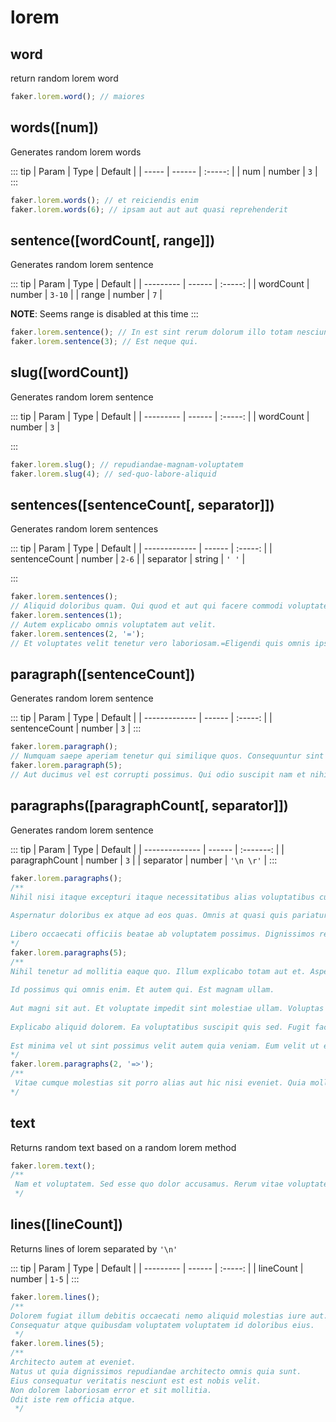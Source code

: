 # lorem

## word

return random lorem word

```js
faker.lorem.word(); // maiores
```

## words([num])

Generates random lorem words

::: tip
| Param | Type   | Default |
| ----- | ------ | :-----: |
| num   | number |   `3`   |
:::

```js
faker.lorem.words(); // et reiciendis enim 
faker.lorem.words(6); // ipsam aut aut aut quasi reprehenderit
```

## sentence([wordCount[, range]])

Generates random lorem sentence

::: tip
| Param     | Type   | Default |
| --------- | ------ | :-----: |
| wordCount | number | `3-10`  |
| range     | number |   `7`   |

**NOTE**: Seems range is disabled at this time
:::

```js
faker.lorem.sentence(); // In est sint rerum dolorum illo totam nesciunt sint.  
faker.lorem.sentence(3); // Est neque qui.
```

## slug([wordCount])

Generates random lorem sentence

::: tip
| Param     | Type   | Default |
| --------- | ------ | :-----: |
| wordCount | number |   `3`   |

:::

```js
faker.lorem.slug(); // repudiandae-magnam-voluptatem
faker.lorem.slug(4); // sed-quo-labore-aliquid
```

## sentences([sentenceCount[, separator]])

Generates random lorem sentences

::: tip
| Param         | Type   | Default |
| ------------- | ------ | :-----: |
| sentenceCount | number |  `2-6`  |
| separator     | string |  `' '`  |

:::

```js
faker.lorem.sentences(); 
// Aliquid doloribus quam. Qui quod et aut qui facere commodi voluptatem. Nihil deserunt est quo tenetur quis. Occaecati consectetur dolore qui eligendi et ea nulla praesentium. 
faker.lorem.sentences(1); 
// Autem explicabo omnis voluptatem aut velit. 
faker.lorem.sentences(2, '='); 
// Et voluptates velit tenetur vero laboriosam.=Eligendi quis omnis ipsum nesciunt. 
```

## paragraph([sentenceCount])

Generates random lorem sentence

::: tip
| Param         | Type   | Default |
| ------------- | ------ | :-----: |
| sentenceCount | number |   `3`   |
:::

```js
faker.lorem.paragraph(); 
// Numquam saepe aperiam tenetur qui similique quos. Consequuntur sint eum magnam iusto facere qui et perspiciatis qui. Dolorem quidem fugit facilis rerum rerum. Porro fugit rerum quo nesciunt eligendi praesentium et omnis animi. Nesciunt distinctio iure sunt rem non qui commodi. Eligendi qui libero aut in qui.  
faker.lorem.paragraph(5); 
// Aut ducimus vel est corrupti possimus. Qui odio suscipit nam et nihil dolore consectetur expedita dignissimos. Qui et id deserunt vel inventore quae amet sed. Rerum qui cupiditate in. Aut dolore sint. Laboriosam vero et. Qui laborum excepturi similique aut ipsum facere nobis tempora sunt. 
```

## paragraphs([paragraphCount[, separator]])

Generates random lorem sentence

::: tip
| Param          | Type   |  Default  |
| -------------- | ------ | :-------: |
| paragraphCount | number |    `3`    |
| separator      | number | `'\n \r'` |
:::

```js
faker.lorem.paragraphs(); 
/**
Nihil nisi itaque excepturi itaque necessitatibus alias voluptatibus cupiditate. Nisi voluptates inventore unde voluptatem et magnam nostrum ut qui. Assumenda eius sunt neque maiores quia dolorem ut id quis. Sequi est illo amet iste pariatur provident commodi repellendus deleniti.
 
Aspernatur doloribus ex atque ad eos quas. Omnis at quasi quis pariatur dolore omnis illo enim quo. Maxime id consequatur et vitae eius dolores et provident.
 
Libero occaecati officiis beatae ab voluptatem possimus. Dignissimos repellat exercitationem animi qui autem ut. Et magni et. 
*/
faker.lorem.paragraphs(5); 
/**
Nihil tenetur ad mollitia eaque quo. Illum explicabo totam aut et. Asperiores harum ut modi facere sed dolores assumenda.
 
Id possimus qui omnis enim. Et autem qui. Est magnam ullam.
 
Aut magni sit aut. Et voluptate impedit sint molestiae ullam. Voluptas exercitationem molestiae in ab beatae sint.
 
Explicabo aliquid dolorem. Ea voluptatibus suscipit quis sed. Fugit facere vero modi dolores sit consequatur numquam consequatur facere. Et voluptatum earum nostrum modi at. Architecto eius corporis.
 
Est minima vel ut sint possimus velit autem quia veniam. Eum velit ut et voluptatibus voluptatem consequuntur deserunt ut. Exercitationem iusto unde quae maxime velit autem modi aliquam. Sequi ab voluptas ad quaerat quis et a. Et veniam aperiam commodi veritatis officia sunt atque dolorum. 
*/
faker.lorem.paragraphs(2, '=>'); 
/**
 Vitae cumque molestias sit porro alias aut hic nisi eveniet. Quia mollitia possimus exercitationem illo voluptas similique. Accusamus placeat qui corrupti porro ratione quidem.=>Totam illum ad. Sequi provident voluptatem provident est corrupti et. Soluta velit dolor necessitatibus consequuntur saepe quae. Ut nisi qui et distinctio id magnam minima cumque. Veritatis aut esse. 
*/
```

## text

Returns random text based on a random lorem method

```js
faker.lorem.text();
/**
 Nam et voluptatem. Sed esse quo dolor accusamus. Rerum vitae voluptates vero sunt temporibus. Eaque magni ab assumenda consequuntur voluptate eos voluptate. Eum rerum ut aliquid qui dolores temporibus qui ea. Quae quam tenetur ut. 
 */
```

## lines([lineCount])

Returns lines of lorem separated by `'\n'`

::: tip
| Param     | Type   | Default |
| --------- | ------ | :-----: |
| lineCount | number |  `1-5`  |
:::

```js
faker.lorem.lines();
/**
Dolorem fugiat illum debitis occaecati nemo aliquid molestias iure aut.
Consequatur atque quibusdam voluptatem voluptatem id doloribus eius. 
 */
faker.lorem.lines(5);
/**
Architecto autem at eveniet.
Natus ut quia dignissimos repudiandae architecto omnis quia sunt.
Eius consequatur veritatis nesciunt est est nobis velit.
Non dolorem laboriosam error et sit mollitia.
Odit iste rem officia atque. 
 */
```